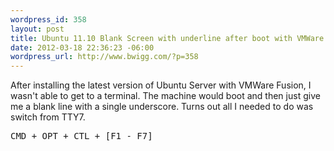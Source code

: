 ```yaml
--- 
wordpress_id: 358
layout: post
title: Ubuntu 11.10 Blank Screen with underline after boot with VMWare Fusion
date: 2012-03-18 22:36:23 -06:00
wordpress_url: http://www.bwigg.com/?p=358
---
```

After installing the latest version of Ubuntu Server with VMWare Fusion, I wasn't able to get to a terminal. The machine would boot and then just give me a blank line with a single underscore. Turns out all I needed to do was switch from TTY7.
<pre>CMD + OPT + CTL + [F1 - F7]</pre>
